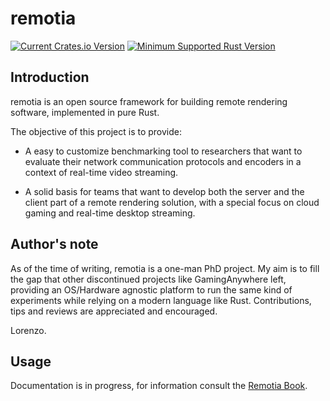 # remotia
[![Current Crates.io Version](https://img.shields.io/crates/v/remotia.svg)](https://crates.io/crates/remotia)
[![Minimum Supported Rust Version](https://img.shields.io/crates/msrv/remotia)](https://crates.io/crates/remotia)

## Introduction

remotia is an open source framework for building remote rendering software, implemented in pure Rust.

The objective of this project is to provide:

- A easy to customize benchmarking tool to researchers that want to evaluate their network communication protocols and encoders in a context of real-time video streaming.

- A solid basis for teams that want to develop both the server and the client part of a remote rendering solution, with a special focus on cloud gaming and real-time desktop streaming.

## Author's note

As of the time of writing, remotia is a one-man PhD project. My aim is to fill the gap that other discontinued projects like GamingAnywhere left, providing an OS/Hardware agnostic platform to run the same kind of experiments while relying on a modern language like Rust.
Contributions, tips and reviews are appreciated and encouraged.

Lorenzo.

## Usage

Documentation is in progress, for information consult the [Remotia Book](https://remotia.github.io/book/).
